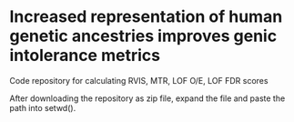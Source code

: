 # Increased representation of human genetic ancestries improves genic intolerance metrics 


Code repository for calculating RVIS, MTR, LOF O/E, LOF FDR scores

After downloading the repository as zip file, expand the file and paste the path into setwd().
